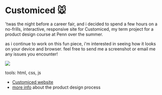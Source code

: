 # Customiced 🐭

'twas the night before a career fair, and i decided to spend a few hours on a no-frills, interactive, responsive site for Customiced, my term project for a product design course at Penn over the summer.

as i continue to work on this fun piece, i'm interested in seeing how it looks on your device and browser. feel free to send me a screenshot or email me any issues you encounter!

![](http://tierrasharae.github.io/customiced/img/customiced-gif.gif)

tools: html, css, js

* [Customiced website](https://tierrasharae.github.io/customiced/)
* [more info](https://tierrasharae.github.io/customiced.html) about the product design process
